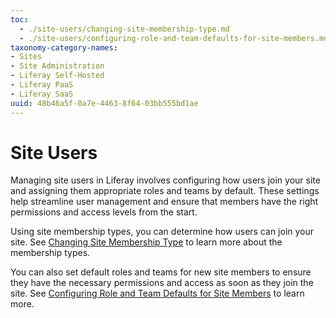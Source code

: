 ```yaml
---
toc:
  - ./site-users/changing-site-membership-type.md
  - ./site-users/configuring-role-and-team-defaults-for-site-members.md
taxonomy-category-names:
- Sites
- Site Administration
- Liferay Self-Hosted
- Liferay PaaS
- Liferay SaaS
uuid: 48b46a5f-0a7e-4463-8f64-03bb555bd1ae
---
```


# Site Users

Managing site users in Liferay involves configuring how users join your site and assigning them appropriate roles and teams by default. These settings help streamline user management and ensure that members have the right permissions and access levels from the start.

Using site membership types, you can determine how users can join your site. See [Changing Site Membership Type](./site-users/changing-site-membership-type.md) to learn more about the membership types.

You can also set default roles and teams for new site members to ensure they have the necessary permissions and access as soon as they join the site. See [Configuring Role and Team Defaults for Site Members](./site-users/configuring-role-and-team-defaults-for-site-members.md) to learn more.
